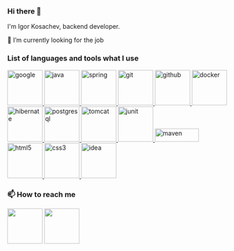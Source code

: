 ### Hi there 👋
<p>I'm Igor Kosachev, backend developer.</p>
<p>🔭 I’m currently looking for the job </p>

<h3 align="left">List of languages and tools what I use</h3>
<p align="left">
<a href="https://www.google.com/" target="_blank"> <img src="https://cdn.jsdelivr.net/gh/devicons/devicon/icons/google/google-original-wordmark.svg" alt="google" width=80" height=80"/> </a> 
<a href="https://www.java.com/en/" target="_blank"> <img src="https://cdn.jsdelivr.net/gh/devicons/devicon/icons/java/java-original-wordmark.svg" alt="java" width=80" height=80"/> </a>   
<a href="https://spring.io/" target="_blank"> <img src="https://cdn.jsdelivr.net/gh/devicons/devicon/icons/spring/spring-original-wordmark.svg" alt="spring" width=80" height=80"/> </a> 
<a href="https://git-scm.com/" target="_blank"> <img src="https://cdn.jsdelivr.net/gh/devicons/devicon/icons/git/git-original-wordmark.svg" alt="git" width=80" height=80"/> </a>
<a href="https://github.com/" target="_blank"> <img src="https://cdn.jsdelivr.net/gh/devicons/devicon/icons/github/github-original-wordmark.svg" alt="github" width=80" height=80"/> </a> 
<a href="https://www.docker.com/" target="_blank"> <img src="https://cdn.jsdelivr.net/gh/devicons/devicon/icons/docker/docker-original-wordmark.svg" alt="docker" width=80" height=80"/> </a> 
<a href="https://hibernate.org/" target="_blank"> <img src="https://hibernate.org/images/hibernate-logo.svg" alt="hibernate" width=80" height=80"/> </a>   
<a href="https://www.postgresql.org/" target="_blank"> <img src="https://cdn.jsdelivr.net/gh/devicons/devicon/icons/postgresql/postgresql-original-wordmark.svg" alt="postgresql" width=80" height=80"/> </a> 
<a href="https://tomcat.apache.org/" target="_blank"> <img src="https://cdn.jsdelivr.net/gh/devicons/devicon/icons/tomcat/tomcat-original-wordmark.svg" alt="tomcat" width=80" height=80"/> </a>   
<a href="https://junit.org/junit5/" target="_blank"> <img src="https://junit.org/junit5/assets/img/junit5-logo.png" alt="junit" width=80" height=80"/> </a>
<a href="https://maven.apache.org/" target="_blank"> <img src="https://upload.wikimedia.org/wikipedia/commons/5/52/Apache_Maven_logo.svg" alt="maven" width=100" height=30"/> </a>
<a href="https://www.w3.org/TR/2011/WD-html5-2011405/" target="_blank"> <img src="https://cdn.jsdelivr.net/gh/devicons/devicon/icons/html5/html5-original-wordmark.svg" alt="html5" width=80" height=80"/> </a>
<a href="https://www.w3schools.com/css/" target="_blank"> <img src="https://cdn.jsdelivr.net/gh/devicons/devicon/icons/css3/css3-original-wordmark.svg" alt="css3" width=80" height=80"/> </a>  
<a href="https://www.jetbrains.com/idea/" target="_blank"> <img src="https://cdn.jsdelivr.net/gh/devicons/devicon/icons/intellij/intellij-original-wordmark.svg" alt="idea" width=80" height=80"/> </a> 
</p>



<h3 align="left">📫 How to reach me</h3>
<p align="left">
<a href="mailto:i.v.kosachev@gmail.com" target="blank"><img align="center" src="https://upload.wikimedia.org/wikipedia/commons/7/7e/Gmail_icon_%282020%29.svg" alt="" height="80" width=80" /></a>
<a href="https://t.me/Krouy" target="blank"><img align="center" src="https://upload.wikimedia.org/wikipedia/commons/8/83/Telegram_2019_Logo.svg" alt="" height="80" width=80" /></a>
</p>


<!--
**Xronys/Xronys** is a ✨ _special_ ✨ repository because its `README.md` (this file) appears on your GitHub profile.

Here are some ideas to get you started:

- 🔭 I’m currently working on ...
- 🌱 I’m currently learning ...
- 👯 I’m looking to collaborate on ...
- 🤔 I’m looking for help with ...
- 💬 Ask me about ...
- 📫 How to reach me: ...
- 😄 Pronouns: ...
- ⚡ Fun fact: ...
-->


